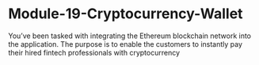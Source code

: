 # Module-19-Cryptocurrency-Wallet
You’ve been tasked with integrating the Ethereum blockchain network into the application. The purpose is to enable the customers to instantly pay their hired fintech professionals with cryptocurrency
